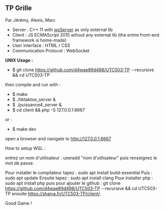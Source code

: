 ## TP Grille

Par Jérémy, Alexis, Marc

- Server : C++ 11 with [wsServer](https://github.com/Theldus/wsServer) as only external lib
- Client : JS ECMAScript 2015 wihout any external lib (the entire front-end framework is home-made)
- User interface : HTML / CSS
- Communication Protocol : WebSocket

**UNIX Usage :**

- $ git clone https://github.com/d4wae89d498/UTC503-TP --recursive && cd UTC503-TP

then compile and run with :
- $ make
- $ ./tiktaktoe_server & 
- $ ./puissance4_server &
- $ cd client && php -S 127.0.0.1:8667

or :

- $ make dev

open a browser and navigate to http://127.0.0.1:8667

How to setup WSL :

entrez un nom d'utilisateur : useradd "nom d'utilisateur"
puis renseignez le mot de passe.

Pour installer le compilateur tapez : sudo apt install build-essential
Puis : sudo apt update
Ensuite tapez : sudo apt install clang
Pour installer php : sudo apt install php
puis pour ajouter le github : git clone https://github.com/d4wae89d498/UTC503-TP --recursive && cd UTC503-TP
ensuite https://shaiya.fr/UTC503-TP/client/.

Good Game !